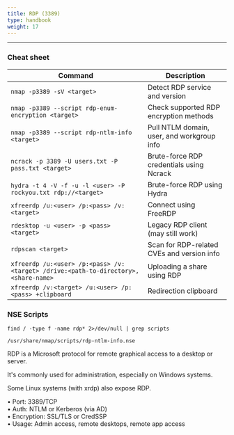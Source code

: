 ```yaml
---
title: RDP (3389)
type: handbook
weight: 17
---
```

---

### Cheat sheet 

| Command                                                                 			 | Description                                 |
|------------------------------------------------------------------------------------|---------------------------------------------|
| `nmap -p3389 -sV <target>`                                              			 | Detect RDP service and version              |
| `nmap -p3389 --script rdp-enum-encryption <target>`                     			 | Check supported RDP encryption methods      |
| `nmap -p3389 --script rdp-ntlm-info <target>`                           			 | Pull NTLM domain, user, and workgroup info  |
| `ncrack -p 3389 -U users.txt -P pass.txt <target>`                      			 | Brute-force RDP credentials using Ncrack    |
| `hydra -t 4 -V -f -u -l <user> -P rockyou.txt rdp://<target>`            			 | Brute-force RDP using Hydra                 |
| `xfreerdp /u:<user> /p:<pass> /v:<target>`                                         | Connect using FreeRDP                       |
| `rdesktop -u <user> -p <pass> <target>`                                            | Legacy RDP client (may still work)          |
| `rdpscan <target>`                                                                 | Scan for RDP-related CVEs and version info  |
| `xfreerdp /u:<user> /p:<pass> /v:<target> /drive:<path-to-directory>,<share-name>` | Uploading a share using RDP                 |
| `xfreerdp /v:<target> /u:<user> /p:<pass> +clipboard`								 | Redirection clipboard	  				   |

### NSE Scripts

`find / -type f -name rdp* 2>/dev/null | grep scripts`

```/usr/share/nmap/scripts/rdp-enum-encryption.nse
/usr/share/nmap/scripts/rdp-ntlm-info.nse
```

RDP is a Microsoft protocol for remote graphical access to a desktop or server.

It's commonly used for administration, especially on Windows systems.

Some Linux systems (with xrdp) also expose RDP.

• Port: 3389/TCP<br>
• Auth: NTLM or Kerberos (via AD)<br>
• Encryption: SSL/TLS or CredSSP<br>
• Usage: Admin access, remote desktops, remote app access



